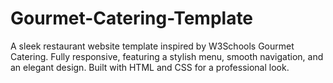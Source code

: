 # Gourmet-Catering-Template
A sleek restaurant website template inspired by W3Schools Gourmet Catering. Fully responsive, featuring a stylish menu, smooth navigation, and an elegant design. Built with HTML and CSS for a professional look.
